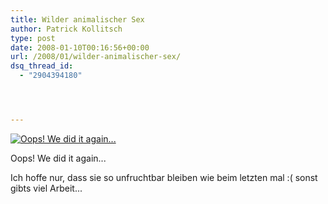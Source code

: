 ```yaml
---
title: Wilder animalischer Sex
author: Patrick Kollitsch
type: post
date: 2008-01-10T00:16:56+00:00
url: /2008/01/wilder-animalischer-sex/
dsq_thread_id:
  - "2904394180"




---
```

<div class="flickr">
  <a href="http://www.flickr.com/photos/schreibblogade/2182530265/" title="Oops! We did it again..."><img src="//farm3.static.flickr.com/2298/2182530265_f8f13087ed.jpg" alt="Oops! We did it again..." /></a></p> 
  
  <p>
    Oops! We did it again...
  </p>
</div>

Ich hoffe nur, dass sie so unfruchtbar bleiben wie beim letzten mal :( sonst gibts viel Arbeit...
